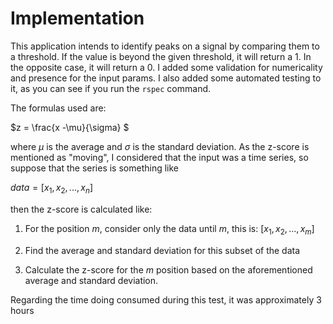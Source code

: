 # Implementation

This application intends to identify peaks on a signal by comparing them to a threshold. If the value is beyond the given threshold, it will return a 1. In the opposite case, it will return a 0. I added some validation for numericality and presence for the input params. I also added some automated testing to it, as you can see if you run the `rspec` command.

The formulas used are:

$z = \frac{x -\mu}{\sigma}  $

where $\mu$ is the average and $\sigma$ is the standard deviation. As the z-score is mentioned as "moving", I considered that the input was a time series, so suppose that the series is something like

$data = [x_{1}, x_{2}, ..., x_{n}]$

then the z-score is calculated like:

1. For the position $m$, consider only the data until $m$, this is: $[x_{1}, x_{2}, ..., x_{m}]$

2. Find the average and standard deviation for this subset of the data
3. Calculate the z-score for the $m$ position based on the aforementioned average and standard deviation.

Regarding the time doing consumed during this test, it was approximately 3 hours